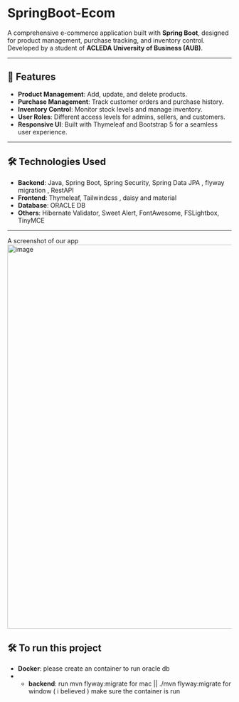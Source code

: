 # SpringBoot-Ecom

A comprehensive e-commerce application built with **Spring Boot**, designed for product management, purchase tracking, and inventory control. Developed by a student of **ACLEDA University of Business (AUB)**.

---

## 🚀 Features

- **Product Management**: Add, update, and delete products.  
- **Purchase Management**: Track customer orders and purchase history.  
- **Inventory Control**: Monitor stock levels and manage inventory.  
- **User Roles**: Different access levels for admins, sellers, and customers.  
- **Responsive UI**: Built with Thymeleaf and Bootstrap 5 for a seamless user experience.  

---

## 🛠️ Technologies Used

- **Backend**: Java, Spring Boot, Spring Security, Spring Data JPA , flyway migration  , RestAPI
- **Frontend**: Thymeleaf, Tailwindcss , daisy and material
- **Database**: ORACLE DB 
- **Others**: Hibernate Validator, Sweet Alert, FontAwesome, FSLightbox, TinyMCE  

---
A screenshot of our app
<img width="1497" height="864" alt="image" src="https://github.com/user-attachments/assets/b276148b-eaba-402a-a33d-278f29c5fa4c" />

## 🛠️ To run this project
- **Docker**: please create an container to run oracle db
- - **backend**: run mvn flyway:migrate for mac || ./mvn flyway:migrate for window ( i believed ) make sure the container is run
  

